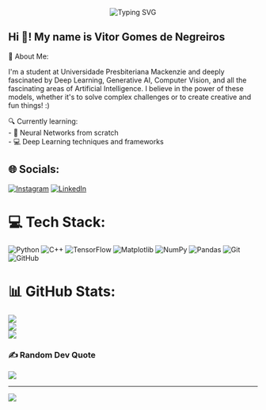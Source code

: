 <p align="center">   <img src="https://readme-typing-svg.demolab.com?font=Fira+Code&weight=500&size=24&pause=1000&color=00FF00&center=true&vCenter=true&width=500&lines=Welcome+to+my+Universe+of;Data+Science+%F0%9F%94%A5" alt="Typing SVG" /> </p>
<h2 align="left">Hi 👋! My name is Vitor Gomes de Negreiros</h2>
<p>💫 About Me:</p> 
I'm a student at Universidade Presbiteriana Mackenzie and deeply fascinated by Deep Learning, Generative AI, Computer Vision, and all the fascinating areas of Artificial Intelligence. I believe in the power of these models, whether it's to solve complex challenges or to create creative and fun things! :)
<p>
  
</p>
🔍 Currently learning:<br>
- 🧠 Neural Networks from scratch <br>
- 💻 Deep Learning techniques and frameworks

## 🌐 Socials:
[![Instagram](https://img.shields.io/badge/Instagram-%23E4405F.svg?logo=Instagram&logoColor=white)](https://instagram.com/vitor.pyy) [![LinkedIn](https://img.shields.io/badge/LinkedIn-%230077B5.svg?logo=linkedin&logoColor=white)](https://linkedin.com/in/vitor-gomes-data-science) 

# 💻 Tech Stack:
![Python](https://img.shields.io/badge/python-3670A0?style=for-the-badge&logo=python&logoColor=ffdd54) ![C++](https://img.shields.io/badge/c++-%2300599C.svg?style=for-the-badge&logo=c%2B%2B&logoColor=white) ![TensorFlow](https://img.shields.io/badge/TensorFlow-%23FF6F00.svg?style=for-the-badge&logo=TensorFlow&logoColor=white) ![Matplotlib](https://img.shields.io/badge/Matplotlib-%23ffffff.svg?style=for-the-badge&logo=Matplotlib&logoColor=black) ![NumPy](https://img.shields.io/badge/numpy-%23013243.svg?style=for-the-badge&logo=numpy&logoColor=white) ![Pandas](https://img.shields.io/badge/pandas-%23150458.svg?style=for-the-badge&logo=pandas&logoColor=white) ![Git](https://img.shields.io/badge/git-%23F05033.svg?style=for-the-badge&logo=git&logoColor=white) ![GitHub](https://img.shields.io/badge/github-%23121011.svg?style=for-the-badge&logo=github&logoColor=white)
# 📊 GitHub Stats:
![](https://github-readme-stats.vercel.app/api?username=vitor-py&theme=gotham&hide_border=false&include_all_commits=true&count_private=false)<br/>
![](https://nirzak-streak-stats.vercel.app/?user=vitor-py&theme=gotham&hide_border=false)<br/>
![](https://github-readme-stats.vercel.app/api/top-langs/?username=vitor-py&theme=gotham&hide_border=false&include_all_commits=true&count_private=false&layout=compact)

### ✍️ Random Dev Quote
![](https://quotes-github-readme.vercel.app/api?type=horizontal&theme=tokyonight)

---
[![](https://visitcount.itsvg.in/api?id=vitor-py&icon=0&color=0)](https://visitcount.itsvg.in)

<!-- Proudly created with GPRM ( https://gprm.itsvg.in ) -->
